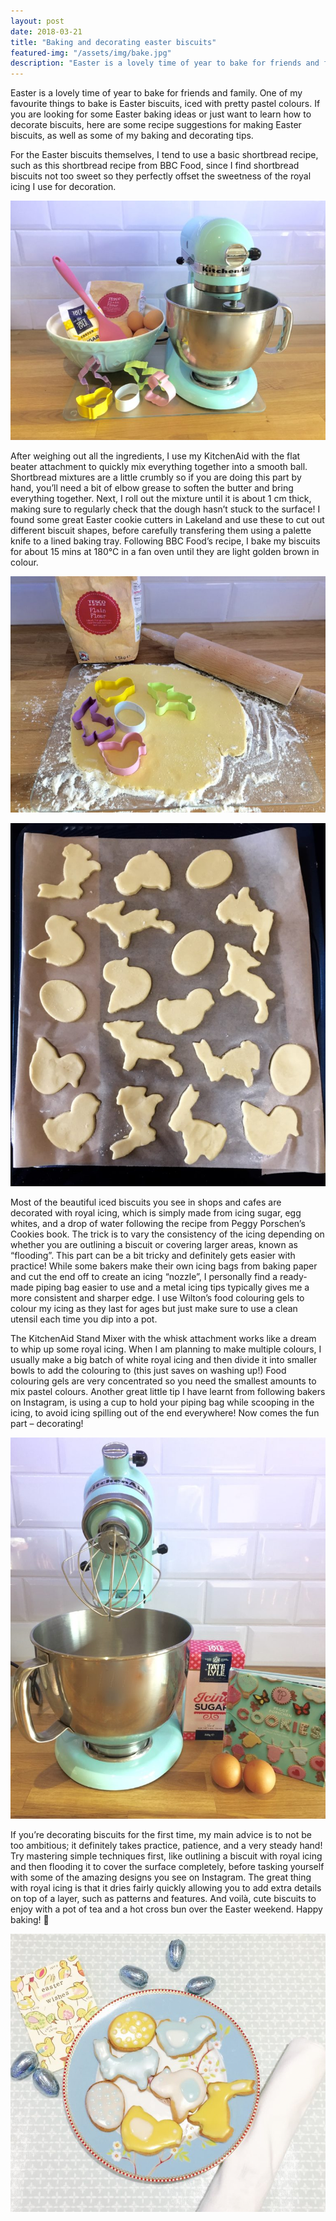 ```yaml
---
layout: post
date: 2018-03-21
title: "Baking and decorating easter biscuits"
featured-img: "/assets/img/bake.jpg"
description: "Easter is a lovely time of year to bake for friends and family. One of my favourite things to bake is Easter biscuits, iced with pretty pastel colours."
---
```


Easter is a lovely time of year to bake for friends and family. One of my favourite things to bake is Easter biscuits, iced with pretty pastel colours. If you are looking for some Easter baking ideas or just want to learn how to decorate biscuits, here are some recipe suggestions for making Easter biscuits, as well as some of my baking and decorating tips.

For the Easter biscuits themselves, I tend to use a basic shortbread recipe, such as this shortbread recipe from BBC Food, since I find shortbread biscuits not too sweet so they perfectly offset the sweetness of the royal icing I use for decoration.

![Ingredients for baking Easter biscuits](/assets/img/bake.jpg)

After weighing out all the ingredients, I use my KitchenAid with the flat beater attachment to quickly mix everything together into a smooth ball. Shortbread mixtures are a little crumbly so if you are doing this part by hand, you’ll need a bit of elbow grease to soften the butter and bring everything together. Next, I roll out the mixture until it is about 1 cm thick, making sure to regularly check that the dough hasn’t stuck to the surface! I found some great Easter cookie cutters in Lakeland and use these to cut out different biscuit shapes, before carefully transfering them using a palette knife to a lined baking tray. Following BBC Food’s recipe, I bake my biscuits for about 15 mins at 180°C in a fan oven until they are light golden brown in colour.

![Rolling out the dough to cut out Easter biscuits](/assets/img/bake1.jpg)

![Easter biscuits ready to go in the oven](/assets/img/bake2.jpg)

Most of the beautiful iced biscuits you see in shops and cafes are decorated with royal icing, which is simply made from icing sugar, egg whites, and a drop of water following the recipe from Peggy Porschen’s Cookies book. The trick is to vary the consistency of the icing depending on whether you are outlining a biscuit or covering larger areas, known as “flooding”. This part can be a bit tricky and definitely gets easier with practice! While some bakers make their own icing bags from baking paper and cut the end off to create an icing “nozzle”, I personally find a ready-made piping bag easier to use and a metal icing tips typically gives me a more consistent and sharper edge. I use Wilton’s food colouring gels to colour my icing as they last for ages but just make sure to use a clean utensil each time you dip into a pot.

The KitchenAid Stand Mixer with the whisk attachment works like a dream to whip up some royal icing. When I am planning to make multiple colours, I usually make a big batch of white royal icing and then divide it into smaller bowls to add the colouring to (this just saves on washing up!) Food colouring gels are very concentrated so you need the smallest amounts to mix pastel colours. Another great little tip I have learnt from following bakers on Instagram, is using a cup to hold your piping bag while scooping in the icing, to avoid icing spilling out of the end everywhere! Now comes the fun part – decorating!

![Ingredients for making royal icing](/assets/img/bake3.jpg)

If you’re decorating biscuits for the first time, my main advice is to not be too ambitious; it definitely takes practice, patience, and a very steady hand! Try mastering simple techniques first, like outlining a biscuit with royal icing and then flooding it to cover the surface completely, before tasking yourself with some of the amazing designs you see on Instagram. The great thing with royal icing is that it dries fairly quickly allowing you to add extra details on top of a layer, such as patterns and features. And voilà, cute biscuits to enjoy with a pot of tea and a hot cross bun over the Easter weekend. Happy baking! 🙂

![Easter biscuits decorated with pale yellow and blue icing](/assets/img/bake4.jpg)
